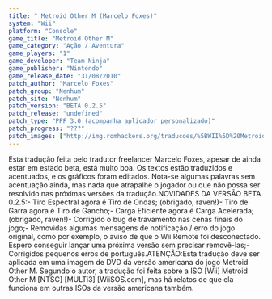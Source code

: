 ```yaml
---
title: " Metroid Other M (Marcelo Foxes)"
system: "Wii"
platform: "Console"
game_title: "Metroid Other M"
game_category: "Ação / Aventura"
game_players: "1"
game_developer: "Team Ninja"
game_publisher: "Nintendo"
game_release_date: "31/08/2010"
patch_author: "Marcelo Foxes"
patch_group: "Nenhum"
patch_site: "Nenhum"
patch_version: "BETA 0.2.5"
patch_release: "undefined"
patch_type: "PPF 3.0 (acompanha aplicador personalizado)"
patch_progress: "???"
patch_images: ["http://img.romhackers.org/traducoes/%5BWII%5D%20Metroid%20Other%20M%20-%20marcelofoxes%20-%201.jpg","http://img.romhackers.org/traducoes/%5BWII%5D%20Metroid%20Other%20M%20-%20marcelofoxes%20-%202.jpg","http://img.romhackers.org/traducoes/%5BWII%5D%20Metroid%20Other%20M%20-%20marcelofoxes%20-%203.jpg"]
---
```

Esta tradução feita pelo tradutor freelancer Marcelo Foxes, apesar de ainda estar em estado beta, está muito boa. Os textos estão traduzidos e acentuados, e os gráficos foram editados. Nota-se algumas palavras sem acentuação ainda, mas nada que atrapalhe o jogador ou que não possa ser resolvido nas próximas versões da tradução.NOVIDADES DA VERSÃO BETA 0.2.5:- Tiro Espectral agora é Tiro de Ondas; (obrigado, raven!)- Tiro de Garra agora é Tiro de Gancho;- Carga Eficiente agora é Carga Acelerada; (obrigado, raven!)- Corrigido o bug de travamento nas cenas finais do jogo;- Removidas algumas mensagens de notificação / erro do jogo original, como por exemplo, o aviso de que o Wii Remote foi desconectado. Espero conseguir lançar uma próxima versão sem precisar removê-las;- Corrigidos pequenos erros de português.ATENÇÃO:Esta tradução deve ser aplicada em uma imagem de DVD da versão americana do jogo Metroid Other M. Segundo o autor, a tradução foi feita sobre a ISO [Wii] Metroid Other M [NTSC] [MULTi3] [WiiSOS.com], mas há relatos de que ela funciona em outras ISOs da versão americana também.